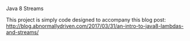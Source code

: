 Java 8 Streams

This project is simply code designed to accompany this blog post:
http://blog.abnormallydriven.com/2017/03/31/an-intro-to-java8-lambdas-and-streams/